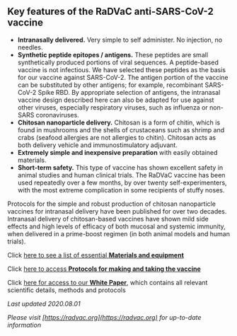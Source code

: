 ## Key features of the RaDVaC anti-SARS-CoV-2 vaccine

- **Intranasally delivered.** Very simple to self administer. No injection, no needles.
- **Synthetic peptide epitopes / antigens.** These peptides are small synthetically produced portions of viral sequences. A peptide-based vaccine is not infectious. We have selected these peptides as the basis for our vaccine against SARS-CoV-2. The antigen portion of the vaccine can be substituted by other antigens; for example, recombinant SARS-CoV-2 Spike RBD. By appropriate selection of antigens, the intranasal vaccine design described here can also be adapted for use against other viruses, especially respiratory viruses, such as influenza or non-SARS coronaviruses.
- **Chitosan nanoparticle delivery.** Chitosan is a form of chitin, which is found in mushrooms and the shells of crustaceans such as shrimp and crabs (seafood allergies are not allergies to chitin). Chitosan acts as both delivery vehicle and immunostimulatory adjuvant.
- **Extremely simple and inexpensive preparation** with easily obtained materials.
- **Short-term safety.** This type of vaccine has shown excellent safety in animal studies and human clinical trials. The RaDVaC vaccine has been used repeatedly over a few months, by over twenty self-experimenters, with the most extreme complication in some recipients of stuffy noses.

Protocols for the simple and robust production of chitosan nanoparticle vaccines for intranasal delivery have been published for over two decades. Intranasal delivery of chitosan-based vaccines have shown mild side effects and high levels of efficacy of both mucosal and systemic immunity, when delivered in a prime-boost regimen (in both animal models and human trials).

Click [here to see a list of essential **Materials and equipment**](./materials.md)

Click [here to access **Protocols for making and taking the vaccine**](./protocols.md)

Click [here for access to our **White Paper**](./White-Paper-SARS-CoV-2-vaccine-ver-2-3-2.pdf), which contains all relevant scientific details, methods and protocols



_Last updated 2020.08.01_

_Please visit [https://radvac.org](https://radvac.org) for up-to-date information_
